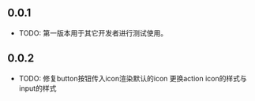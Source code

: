 ## 0.0.1

* TODO: 第一版本用于其它开发者进行测试使用。

## 0.0.2

* TODO: 
修复button按钮传入icon渲染默认的icon
更换action icon的样式与input的样式
